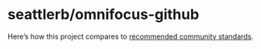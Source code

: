 # seattlerb/omnifocus-github

Here’s how this project compares to [recommended community standards](https://opensource.guide/).

